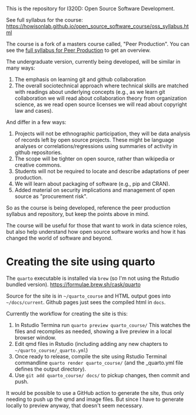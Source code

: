 This is the repository for I320D: Open Source Software Development.

See full syllabus for the course: https://howisonlab.github.io/open_source_software_course/oss_syllabus.html

The course is a fork of a masters course called, "Peer Production".  You can see the [full syllabus for Peer Production](https://jameshowison.github.io/peer_production_course/pp_syllabus.html) to get an overview.

The undergraduate version, currently being developed, will be similar in many ways:

1. The emphasis on learning git and github collaboration
2. The overall sociotechnical approach where technical skills are matched with readings about underlying concepts (e.g., as we learn git collaboration we will read about collaboration theory from organization science, as we read open source licenses we will read about copyright law and cases).

And differ in a few ways:

1. Projects will not be ethnographic participation, they will be data analysis of records left by open source projects.  These might be language analyses or correlations/regressions using summaries of activity in github repositories.
2. The scope will be tighter on open source, rather than wikipedia or creative commons.
3. Students will not be required to locate and describe adaptations of peer production.
4. We will learn about packaging of software (e.g., pip and CRAN).
5. Added material on security implications and management of open source as "procurement risk".

So as the course is being developed, reference the peer production syllabus and repository, but keep the points above in mind.

The course will be useful for those that want to work in data science roles, but also help understand how open source software works and how it has changed the world of software and beyond. 

# Creating the site using quarto

The `quarto` executable is installed via `brew` (so I'm not using the Rstudio bundled version). https://formulae.brew.sh/cask/quarto

Source for the site is in `~/quarto_course` and HTML output goes into `~/docs/current`.  Github pages just sees the compiled html in `docs`.

Currently the workflow for creating the site is this:

1. In Rstudio Termina run `quarto preview quarto_course/` This watches the files and recomplies as needed, showing a live preview in a local browser window.
1. Edit qmd files in Rstudio (including adding any new chapters to `~/quarto_course/_quarto.yml`)
2. Once ready to release, compile the site using Rstudio Terminal commandline `quarto render quarto_course/` (and the _quarto.yml file defines the output directory).
3. Use `git add quarto_course/ docs/` to pickup changes, then commit and push.

It would be possible to use a GitHub action to generate the site, thus only needing to push up the qmd and image files. But since I have to generate locally to preview anyway, that doesn't seem necessary.
